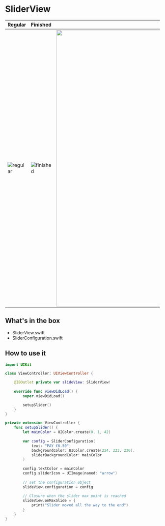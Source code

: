 # SliderView

| Regular | Finished | In action |
| ------ | ------ | ------ |
| ![regular](https://github.com/cristhianleonli/codeland/blob/main/SliderView/screenshots/screen_1.png) | ![finished](https://github.com/cristhianleonli/codeland/blob/main/SliderView/screenshots/screen_2.png) | <img src="https://github.com/cristhianleonli/codeland/blob/main/SliderView/screenshots/quick_video.gif" width="900"> |

## What's in the box
- SliderView.swift
- SliderConfiguration.swift

## How to use it

```swift
import UIKit

class ViewController: UIViewController {

    @IBOutlet private var slideView: SliderView!
    
    override func viewDidLoad() {
        super.viewDidLoad()

        setupSlider()
    }
}

private extension ViewController {
    func setupSlider() {
        let mainColor = UIColor.create(0, 1, 42)
        
        var config = SliderConfiguration(
            text: "PAY €6.50",
            backgroundColor: UIColor.create(224, 223, 230),
            sliderBackgroundColor: mainColor
        )
        
        config.textColor = mainColor
        config.sliderIcon = UIImage(named: "arrow")
        
        // set the configuration object
        slideView.configuration = config
        
        // Closure when the slider max point is reached
        slideView.onMaxSlide = {
            print("Slider moved all the way to the end")
        }
    }
}
```
